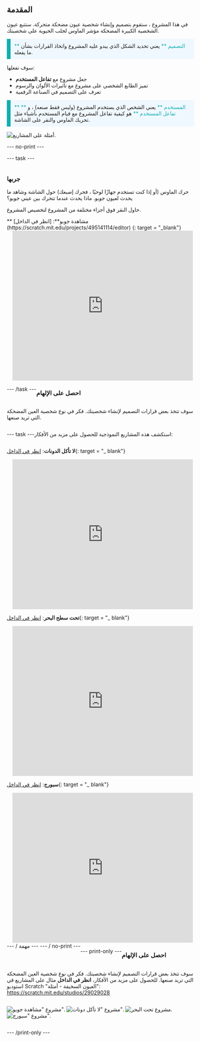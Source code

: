 ## المقدمة

في هذا المشروع ، ستقوم بتصميم وإنشاء شخصية عيون مضحكة متحركة. ستتبع عيون الشخصية الكبيرة المضحكة مؤشر الماوس لجلب الحيوية على شخصيتك.

<p style="border-left: solid; border-width:10px; border-color: #0faeb0; background-color: aliceblue; padding: 10px;">
<span style="color: #0faeb0">** التصميم **</span> يعني تحديد الشكل الذي يبدو عليه المشروع واتخاذ القرارات بشأن ما يفعله. 
</p>

سوف تفعلها:
+ جعل مشروع مع **تفاعل المستخدم**
+ تميز الطابع الشخصي على مشروع مع تأثيرات الألوان والرسوم
+ تعرف على التصميم في الصناعة الرقمية

<p style="border-left: solid; border-width:10px; border-color: #0faeb0; background-color: aliceblue; padding: 10px;">
<span style="color: #0faeb0">** المستخدم **</span> يعني الشخص الذي يستخدم المشروع (وليس فقط صنعه) ، و <span style="color: #0faeb0">** تفاعل المستخدم **</span> هو كيفية تفاعل المشروع مع قيام المستخدم بأشياء مثل تحريك الماوس والنقر على الشاشة. 
</p>

![أمثلة على المشاريع.](images/showcase-line.png)

--- no-print ---

--- task ---

<div style="display: flex; flex-wrap: wrap">
<div style="flex-basis: 175px; flex-grow: 1">  

### جربها 

حرك الماوس (أو إذا كنت تستخدم جهازًا لوحيًا ، فحرك إصبعك) حول الشاشة وشاهد ما يحدث لعيون جوبو. ماذا يحدث عندما تتحرك بين عيني جوبو؟ 
  
حاول النقر فوق أجزاء مختلفة من المشروع لتخصيص المشروع.

</div>
<div>
** مشاهدة جوبو**: [انظر في الداخل] (https://scratch.mit.edu/projects/495141114/editor) {: target = "_blank"}
<div class="scratch-preview" style="margin-left: 15px;">
  <iframe allowtransparency="true" width="485" height="402" src="https://scratch.mit.edu/projects/embed/495141114/?autostart=false" frameborder="0"></iframe>
</div>

</div>

--- /task ---

### احصل على الإلهام

سوف تتخذ بعض قرارات التصميم لإنشاء شخصيتك. فكر في نوع شخصية العين المضحكة التي تريد صنعها.

--- task ---

استكشف هذه المشاريع النموذجية للحصول على مزيد من الأفكار:

**لا تأكل الدونات**: [انظر في الداخل](https://scratch.mit.edu/projects/495865093/editor){: target = "_ blank"}
<div class="scratch-preview" style="margin-left: 15px;">
  <iframe allowtransparency="true" width="485" height="402" src="https://scratch.mit.edu/projects/embed/495865093/?autostart=false" frameborder="0"></iframe>
</div>

**تحت سطح البحر**: [انظر في الداخل](https://scratch.mit.edu/projects/495866460/editor){: target = "_ blank"}
<div class="scratch-preview" style="margin-left: 15px;">
  <iframe allowtransparency="true" width="485" height="402" src="https://scratch.mit.edu/projects/embed/495866460/?autostart=false" frameborder="0"></iframe>
</div>

**سبورج**: [انظر في الداخل](https://scratch.mit.edu/projects/495865892/editor){: target = "_ blank"}
<div class="scratch-preview" style="margin-left: 15px;">
  <iframe allowtransparency="true" width="485" height="402" src="https://scratch.mit.edu/projects/embed/495865892/?autostart=false" frameborder="0"></iframe>
</div>
--- / مهمة --- --- / no-print ---

--- print-only ---

### احصل على الإلهام

سوف تتخذ بعض قرارات التصميم لإنشاء شخصيتك. فكر في نوع شخصية العين المضحكة التي تريد صنعها. للحصول على مزيد من الأفكار، **انظر في الداخل** مثال على المشاريع في استوديو Scratch "العيون السخيفة - أمثلة": https://scratch.mit.edu/studios/29029028

![مشروع "مشاهدة جوبو".](images/gobo-watching.png) ![مشروع "لا تأكل دونات".](images/dont-eat-donut.png) ![مشروع تحت البحر.](images/under-the-sea.png) ![مشروع "سبورج".](images/sporg.png)

--- /print-only ---

 
